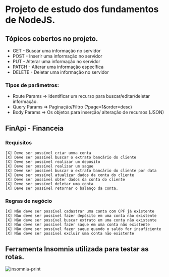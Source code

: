 # Projeto de estudo dos fundamentos de NodeJS.

## Tópicos cobertos no projeto.

- GET - Buscar uma informação no servidor
- POST - Inserir uma informação no servidor
- PUT - Alterar uma informação no servidor
- PATCH - Alterar uma informação específica
- DELETE - Deletar uma informação no servidor

### Tipos de parâmetros:
- Route Params => Identificar um recurso para buscar/editar/deletar informação.
- Query Params => Paginação/Filtro (?page=1&order=desc)
- Body Params => Os objetos para inserção/ alteração de recursos (JSON)


## FinApi - Financeia

### Requisitos

    [X] Deve ser possível criar umma conta
    [X] Deve ser possível buscar o extrato bancário do cliente
    [X] Deve ser possível realizar um depósito
    [X] Deve ser possível realizar um saque
    [X] Deve ser possível buscar o extrato bancário do cliente por data
    [X] Deve ser possível atualizar dados da conta do cliente
    [X] Deve ser possível obter dados da conta do cliente
    [X] Deve ser possível deletar uma conta
    [X] Deve ser possível retornar o balanço da conta.

### Regras de negócio

    [X] Não deve ser possível cadastrar uma conta com CPF já existente
    [X] Não deve ser possível fazer depósito em uma conta não existente
    [X] Não deve ser possível buscar extrato em uma conta não existente
    [X] Não deve ser possível fazer saque em uma conta não existente
    [X] Não deve ser possível fazer saque quando o saldo for insuficiente
    [X] Não deve ser possível excluir uma conta não existente

## Ferramenta Insomnia utilizada para testar as rotas.
![insomnia-print](https://user-images.githubusercontent.com/72300791/224096049-e70d1b3d-cd53-400e-b659-1354bcb0c564.png)

